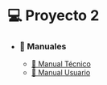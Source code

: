 # 💻 Proyecto 2

- ### 📂 Manuales
    - [📂 Manual Técnico](./Manual_Tenico.md)
    - [📂 Manual Usuario](./Manual_Usuario.md)